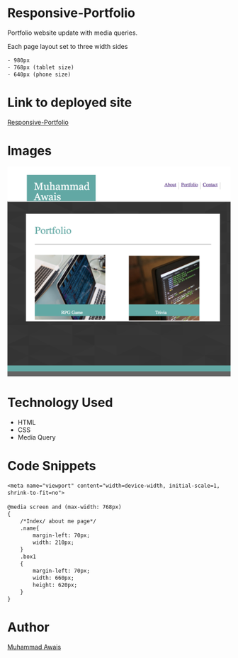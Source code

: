 # Responsive-Portfolio

Portfolio website update with media queries.

Each page layout set to three width sides
    
    - 980px 
    - 768px (tablet size)
    - 640px (phone size)

# Link to deployed site
[Responsive-Portfolio](https://mawais54013.github.io/Responsive-Portfolio/)

# Images

![portfolio](assets/images/Screen1.png)

# Technology Used
- HTML
- CSS
- Media Query

# Code Snippets
```
<meta name="viewport" content="width=device-width, initial-scale=1, shrink-to-fit=no">

@media screen and (max-width: 768px)
{
    /*Index/ about me page*/
    .name{
        margin-left: 70px;
        width: 210px;
    }
    .box1
    {
        margin-left: 70px;
        width: 660px;
        height: 620px;
    }
}

```
# Author
[Muhammad Awais](https://github.com/mawais54013/Responsive-Portfolio)
